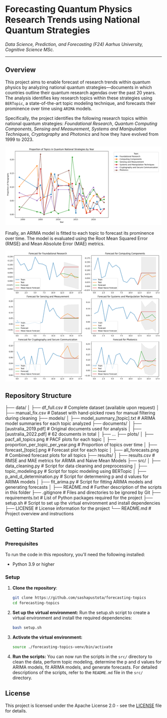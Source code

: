 # Forecasting Quantum Physics Research Trends using National Quantum Strategies

*Data Science, Prediction, and Forecasting (F24)*
*Aarhus University, Cognitive Science MSc.*

---

## Overview

This project aims to enable forecast of research trends within quantum physics by analyzing national quantum strategies—documents in which countries outline their quantum research agendas over the past 20 years. The analysis identifies key research topics within these strategies using `BERTopic`, a state-of-the-art topic modeling technique, and forecasts their prominence over time using `ARIMA` models.

Specifically, the project identifies the following research topics within national quantum strategies: *Foundational Research*, *Quantum Computing Components*, *Sensing and Measurement*, *Systems and Manipulation Techniques*, *Cryptography* and *Photonics* and how they have evolved from 1999 to 2023.

![Proportion of Topics in Quantum National Strategies by Year](plots/proportion_per_topic_per_year.png)

Finally, an ARIMA model is fitted to each topic to forecast its prominence over time. The model is evaluated using the Root Mean Squared Error (RMSE) and Mean Absolute Error (MAE) metrics.

![Forecast of Research Topics in National Quantum Strategies](plots/all_forecasts.png)

## Repository Structure

├── data/
│ ├── df_full.csv # Complete dataset (available upon request)
│ ├── manual_fix.csv # Dataset with hand-picked rows for manual filtering during cleaning
├── models/
│ ├── model_summary_[topic].txt # ARIMA model summaries for each topic analyzed
├── documents/
│ ├── [australia_2019.pdf] # Original documents used for analysis
│ ├── [australia_2022.pdf] # 62 documents in total
│ ├── ...
├── plots/
│ ├── pacf_all_topics.png # PACF plots for each topic
│ ├── proportion_per_topic_per_year.png # Proportion of topics over time
│ ├── forecast_[topic].png # Forecast plot for each topic
│ ├── all_forecasts.png # Combined forecast plots for all topics
├── results/
│ ├── results.csv # RMSE and MAE metrics for ARIMA and Naive Mean Models
├── src/
│ ├── data_cleaning.py # Script for data cleaning and preprocessing
│ ├── topic_modeling.py # Script for topic modeling using BERTopic
│ ├── p_and_d_determination.py # Script for determening p and d values for ARIMA models
│ ├── fit_arima.py # Script for fitting ARIMA models and generating forecasts
│ ├── README.md # Further description of the scripts in this folder
├── .gitignore # Files and directories to be ignored by Git
├── requirements.txt # List of Python packages required for the project
├── setup.sh # Script to set up the virtual environment and install dependencies
├── LICENSE # License information for the project
└── README.md # Project overview and instructions

## Getting Started

### Prerequisites

To run the code in this repository, you'll need the following installed:

- Python 3.9 or higher

### Setup

1. **Clone the repository**:
   ```bash
   git clone https://github.com/sashapustota/forecasting-topics
   cd forecasting-topics
   ```

2. **Set up the virtual environment:**
    Run the setup.sh script to create a virtual environment and install the required dependencies:
    ```bash
    bash setup.sh
    ```

3. **Activate the virtual environment:**
    ```bash
    source ./forecasting-topics-venv/bin/activate
    ```

4. **Run the scripts:**
    You can now run the scripts in the `src/` directory to clean the data, perform topic modeling, determine the p and d values for ARIMA models, fit ARIMA models, and generate forecasts. For detailed descriptions of the scripts, refer to the `README.md` file in the `src/` directory.

## License

This project is licensed under the Apache License 2.0 - see the [LICENSE](LICENSE) file for details.